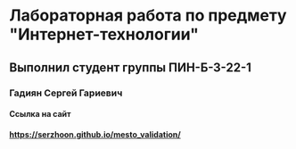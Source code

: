 # Лабораторная работа по предмету "Интернет-технологии"
## Выполнил студент группы ПИН-Б-З-22-1
### Гадиян Сергей Гариевич
#### Ссылка на сайт 
#### https://serzhoon.github.io/mesto_validation/
